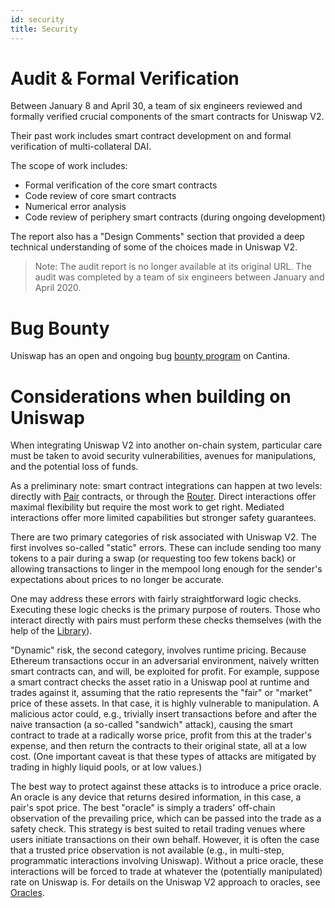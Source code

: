 ```yaml
---
id: security
title: Security
---
```


# Audit & Formal Verification

Between January 8 and April 30, a team of six engineers reviewed and formally verified crucial components of the smart contracts for Uniswap V2.

Their past work includes smart contract development on and formal verification of multi-collateral DAI.

The scope of work includes:

- Formal verification of the core smart contracts
- Code review of core smart contracts
- Numerical error analysis
- Code review of periphery smart contracts (during ongoing development)

The report also has a "Design Comments" section that provided a deep technical understanding of some of the choices made in Uniswap V2.

> Note: The audit report is no longer available at its original URL. The audit was completed by a team of six engineers between January and April 2020.

# Bug Bounty

Uniswap has an open and ongoing bug [bounty program](https://cantina.xyz/bounties/f9df94db-c7b1-434b-bb06-d1360abdd1be) on Cantina.

# Considerations when building on Uniswap

When integrating Uniswap V2 into another on-chain system, particular care must be taken to avoid security vulnerabilities, avenues for manipulations, and the potential loss of funds.

As a preliminary note: smart contract integrations can happen at two levels: directly with [Pair](../../reference/smart-contracts/pair) contracts, or through the [Router](../../reference/smart-contracts/router-02). Direct interactions offer maximal flexibility but require the most work to get right. Mediated interactions offer more limited capabilities but stronger safety guarantees.

There are two primary categories of risk associated with Uniswap V2. The first involves so-called "static" errors. These can include sending too many tokens to a pair during a swap (or requesting too few tokens back) or allowing transactions to linger in the mempool long enough for the sender's expectations about prices to no longer be accurate.

One may address these errors with fairly straightforward logic checks. Executing these logic checks is the primary purpose of routers. Those who interact directly with pairs must perform these checks themselves (with the help of the [Library](../../reference/smart-contracts/library)).

"Dynamic" risk, the second category, involves runtime pricing. Because Ethereum transactions occur in an adversarial environment, naively written smart contracts can, and will, be exploited for profit. For example, suppose a smart contract checks the asset ratio in a Uniswap pool at runtime and trades against it, assuming that the ratio represents the "fair" or "market" price of these assets. In that case, it is highly vulnerable to manipulation. A malicious actor could, e.g., trivially insert transactions before and after the naive transaction (a so-called "sandwich" attack), causing the smart contract to trade at a radically worse price, profit from this at the trader's expense, and then return the contracts to their original state, all at a low cost. (One important caveat is that these types of attacks are mitigated by trading in highly liquid pools, or at low values.)

The best way to protect against these attacks is to introduce a price oracle. An oracle is any device that returns desired information, in this case, a pair's spot price. The best "oracle" is simply a traders' off-chain observation of the prevailing price, which can be passed into the trade as a safety check. This strategy is best suited to retail trading venues where users initiate transactions on their own behalf. However, it is often the case that a trusted price observation is not available (e.g., in multi-step, programmatic interactions involving Uniswap). Without a price oracle, these interactions will be forced to trade at whatever the (potentially manipulated) rate on Uniswap is. For details on the Uniswap V2 approach to oracles, see [Oracles](../core-concepts/oracles).
